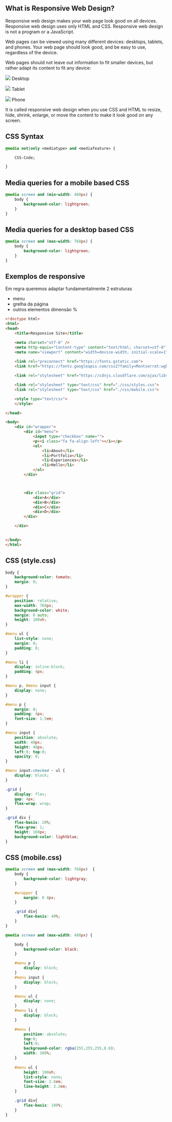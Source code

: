 ## What is Responsive Web Design?

Responsive web design makes your web page look good on all devices.
Responsive web design uses only HTML and CSS.
Responsive web design is not a program or a JavaScript.

Web pages can be viewed using many different devices: desktops, tablets, and phones. Your web page should look good, and be easy to use, regardless of the device.

Web pages should not leave out information to fit smaller devices, but rather adapt its content to fit any device:

![](77BE1B6391A32BCFB981B558855B3D46.png) 
Desktop 

![](F4392B1D1AA8DFFE147A813890C5BC8F.png) 
Tablet 

![](6123D0A656B5738BC2043A370575AA2F.png) 
Phone 

It is called responsive web design when you use CSS and HTML to resize, hide, shrink, enlarge, or move the content to make it look good on any screen.

## CSS Syntax

```css
@media not|only <mediatype> and <mediafeature> {

	CSS-Code;

}
```

## Media queries for a mobile based CSS

```css
@media screen and (min-width: 480px) {
    body {
        background-color: lightgreen;
    }
}
```

## Media queries for a desktop based CSS

```css
@media screen and (max-width: 768px) {
    body {
        background-color: lightgreen;
    }
}
```

## Exemplos de responsive

Em regra queremos adaptar fundamentalmente 2 estruturas
- menu
- grelha da página
- outros elementos dimensão %

```html
<!doctype html>
<html>
<head>
    <title>Responsive Site</title>

    <meta charset="utf-8" />
    <meta http-equiv="Content-type" content="text/html; charset=utf-8" />
    <meta name="viewport" content="width=device-width, initial-scale=1" />
    
    <link rel="preconnect" href="https://fonts.gstatic.com">
    <link href="https://fonts.googleapis.com/css2?family=Montserrat:wght@100;300&display=swap" rel="stylesheet">

    <link rel="stylesheet" href="https://cdnjs.cloudflare.com/ajax/libs/font-awesome/4.7.0/css/font-awesome.min.css">

    <link rel="stylesheet" type="text/css" href="./css/styles.css">
    <link rel="stylesheet" type="text/css" href="./css/mobile.css">

    <style type="text/css">
    </style>

</head>

<body>
    <div id="wrapper">
        <div id="menu">
            <input type="checkbox" name="">
            <p><i class="fa fa-align-left"></i></p>
            <ul>
                <li>About</li>
                <li>Portfolio</li>
                <li>Experiences</li>
                <li>Hello</li>
            </ul>
        </div>



        <div class="grid">
            <div>A</div>
            <div>B</div>
            <div>C</div>
            <div>D</div>
        </div>

    </div>
   

</body>
</html>
```

## CSS (style.css)

```css
body {
    background-color: tomato;
    margin: 0;
}

#wrapper {
    position: relative;
    max-width: 768px;
    background-color: white;
    margin: 0 auto;
    height: 100vh;
}

#menu ul {
    list-style: none;
    margin: 0;
    padding: 0;
}

#menu li {
    display: inline-block;
    padding: 4px;
}

#menu p, #menu input {
    display: none;
}

#menu p {
    margin: 0;
    padding: 4px;
    font-size: 1.5em;
}

#menu input {
    position: absolute;
    width: 40px;
    height: 40px;
    left:0; top:0;
    opacity: 0;
}

#menu input:checked ~ ul {
    display: block;
}

.grid {
    display: flex;
    gap: 4px;
    flex-wrap: wrap;
}

.grid div {
    flex-basis: 20%;
    flex-grow: 1;
    height: 160px;
    background-color: lightblue;
}
```

## CSS (mobile.css)

```css
@media screen and (max-width: 768px)  {
	body {
		background-color: lightgray;
	}

	#wrapper {
		margin: 0 8px;
	}

	.grid div{
		flex-basis: 40%;
	}
}

@media screen and (max-width: 480px) {

	body {
		background-color: black;
	}

	#menu p {
		display: block;
	}
	#menu input {
		display: block;
	}

	#menu ul {
		display: none;
	}
	#menu li {
		display: block;
	}

	#menu {
		position: absolute;
		top:0;
		left:0;
		background-color: rgba(255,255,255,0.8);
		width: 100%;
	}
	
	#menu ul {
		height: 100vh;
		list-style: none;
		font-size: 2.6em;
		line-height: 2.2em;
	}

	.grid div{
		flex-basis: 100%;
	}
}
```